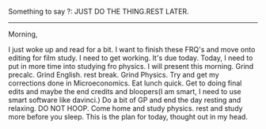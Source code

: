 
Something to say ?: JUST DO THE THING.REST LATER.

---
Morning, 

I just woke up and read for a bit. I want to finish these FRQ's and move onto editing for film study. I need to get working. It's due today. Today, I need to put in more time into studying fro physics. I will present this morning. Grind precalc. Grind English. rest break. Grind Physics. Try and get my corrections done in Microeconomics. Eat lunch quick. Get to doing final edits and maybe the end credits and bloopers(I am smart, I need to use smart software like davinci.) Do a bit of GP and end the day resting and relaxing. DO NOT HOOP. Come home and study physics. rest and study more before you sleep. This is the plan for today, thought out in my head.





 